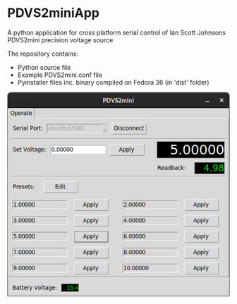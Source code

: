 # PDVS2miniApp
A python application for cross platform serial control of Ian Scott Johnsons PDVS2mini precision voltage source

The repository contains:

* Python source file
* Example PDVS2mini.conf file
* Pyinstaller files inc. binary compiled on Fedora 36 (in 'dist' folder)

![Screenshot](/images/PDVS2Mini.png)
